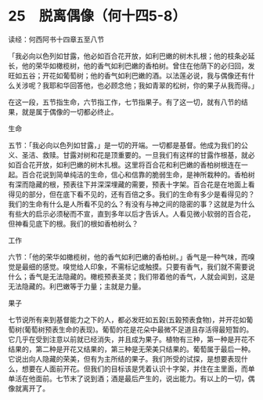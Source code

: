 # 25　脱离偶像（何十四5-8）


读经：何西阿书十四章五至八节

「我必向以色列如甘露，他必如百合花开放，如利巴嫩的树木扎根；他的枝条必延长，他的荣华如橄榄树，他的香气如利巴嫩的香柏树。曾住在他荫下的必归回，发旺如五谷；开花如葡萄树；他的香气如利巴嫩的酒。以法莲必说，我与偶像还有什么关涉呢？我耶和华回答他，也必顾念他；我如青翠的松树，你的果子从我而得。」

在这一段，五节指生命，六节指工作，七节指果子。有了这一切，就有八节的结果，就是属于偶像的一切都必终止。

生命

五节：「我必向以色列如甘露，」是一切的开端。一切都是基督。他成为我们的公义、圣洁、救赎。甘露对树和花是顶重要的。一旦我们有这样的甘露作根基，就必如百合花开放，如利巴嫩的树木扎根。这里将百合花和利巴嫩的香柏树根连在一起。百合花说到简单纯洁的生命，信心和信靠的脆弱生命，是神所栽种的。香柏树有深而隐藏的根，预表往下并深深埋藏的需要，预表十字架。百合花是在地面上看得见的部分，但在底下看不见的，还有百倍之多。我们的生命有多少是看得见的？我们的生命有什么是人所看不见的么？有没有与神之间的隐密的事？这就是为什么有些大的启示必须秘而不宣，直到多年以后才告诉人。人看见微小软弱的百合花，但神看见底下的根。我们的根如香柏树么？

工作

六节：「他的荣华如橄榄树，他的香气如利巴嫩的香柏树。」香气是一种气味，而嗅觉是最细的感觉。嗅觉给人印象，不需标记或触摸。只要有香气，我们就不需要说什么；香气是无法隐藏的。橄榄预表圣灵；我们带着他的香气，人就会闻到，这是无法隐藏的。利巴嫩等于力量；主就是力量。

果子

七节说所有来到基督能力之下的人，都必发旺如五榖(五榖预表食物)，并开花如葡萄树(葡萄树预表生命的表现)。葡萄的花是花朵中最微不足道且存活得最短暂的。它几乎在受到注意以前就已经消失，并且成为果子。植物有三种，第一种是开花不结果的，第二种是开花又结果的，第三种是无荣美只结果的。葡萄属于最后一种。它说出向人隐藏的荣美，但有为主所结的果子。我们所受的试探，是想要表现什么，想要在人面前开花。但我们的目标该是凭着认识十字架，并住在主里面，而单单活在他面前。七节末了说到酒；酒是最后产生的，说出能力。有以上的一切，偶像就离开了。

